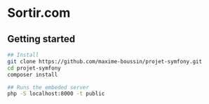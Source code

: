 # Sortir.com

## Getting started

```bash
## Install
git clone https://github.com/maxime-boussin/projet-symfony.git
cd projet-symfony
composer install

## Runs the embeded server
php -S localhost:8000 -t public
````

